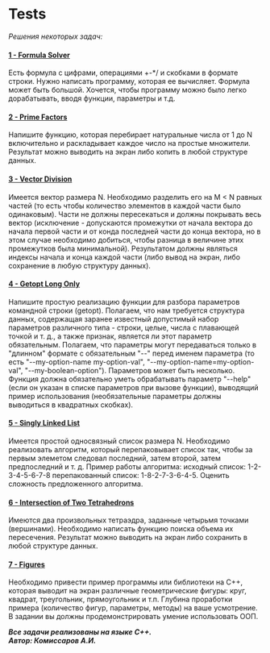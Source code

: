 # Tests
<i> Решения некоторых задач:</i>

#### <a href="https://github.com/NoOmega/tests/tree/master/FormulaSolver">1 - Formula Solver</a>
Есть формула с цифрами, операциями +-*/ и скобками в формате строки. Нужно написать программу, которая ее вычисляет. Формула может быть большой. Хочется, чтобы программу можно было легко дорабатывать, вводя функции, параметры и т.д.

#### <a href="https://github.com/NoOmega/tests/tree/master/PrimeFactors">2 - Prime Factors</a>
Напишите функцию, которая перебирает натуральные числа от 1 до N включительно и раскладывает каждое число на простые множители. Результат можно выводить на экран либо копить в любой структуре данных.

#### <a href="https://github.com/NoOmega/tests/tree/master/VectorDivision">3 - Vector Division</a>
Имеется вектор размера N. Необходимо разделить его на M < N равных частей (то есть чтобы количество элементов в каждой части было одинаковым). Части не должны пересекаться и должны покрывать весь вектор (исключение - допускаются промежутки от начала вектора до начала первой части и от конда последней части до конца вектора, но в этом случае необходимо добиться, чтобы разница в величине этих промежутков была минимальной).
Результатом должны являться индексы начала и конца каждой части (либо вывод на экран, либо сохранение в любую структуру данных).

#### <a href="https://github.com/NoOmega/tests/tree/master/GetoptLongOnly">4 - Getopt Long Only</a>
Напишите простую реализацию функции для разбора параметров командной строки (getopt).
Полагаем, что нам требуется структура данных, содержащая заранее известный допустимый набор параметров различного типа - строки, целые, числа с плавающей точкой и т. д., а также признак, является ли этот параметр обязательным.
Полагаем, что параметры могут передаваться только в "длинном" формате с обязательным "--" перед именем параметра (то есть "--my-option-name my-option-val", "--my-option-name=my-option-val", "--my-boolean-option").
Параметров может быть несколько.
Функция должна обязательно уметь обрабатывать параметр "--help" (если он указан в списке параметров при вызове функции), выводящий пример использования (необязательные параметры должны выводиться в квадратных скобках).

#### <a href="https://github.com/NoOmega/tests/tree/master/SinglyLinkedList">5 - Singly Linked List</a>
Имеется простой односвязный список размера N. Необходимо реализовать алгоритм, который перепаковывает список так, чтобы за первым элеметом следовал последний, затем второй, затем предпоследний и т. д. Пример работы алгоритма:
исходный список: 1-2-3-4-5-6-7-8
перепакованный список: 1-8-2-7-3-6-4-5.
Оценить сложность предложенного алгоритма.

#### <a href="https://github.com/NoOmega/tests/tree/master/IntersectionOfTwoTetrahedrons">6 - Intersection of Two Tetrahedrons</a>
Имеются два произвольных тетраэдра, заданные четырьмя точками (вершинами). Необходимо написать функцию поиска объема их пересечения. Результат можно выводить на экран либо сохранить в любой структуре данных.

#### <a href="https://github.com/NoOmega/tests/tree/master/Figures">7 - Figures</a>
Необходимо привести пример программы или библиотеки на C++, которая выводит на экран различные геометрические фигуры: круг, квадрат, треугольник, прямоугольник и т.п. Глубина проработки примера (количество фигур, параметры, методы) на ваше усмотрение. В задании вы должны продемонстрировать умение использовать ООП.

<i><b>Все задачи реализованы на языке C++.  
Автор: Комиссаров А.И.</b></i>
